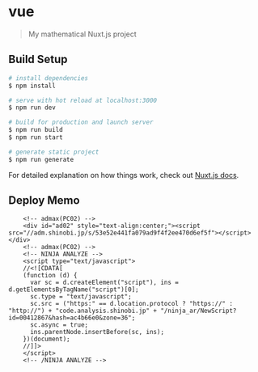 # vue

> My mathematical Nuxt.js project

## Build Setup

``` bash
# install dependencies
$ npm install

# serve with hot reload at localhost:3000
$ npm run dev

# build for production and launch server
$ npm run build
$ npm run start

# generate static project
$ npm run generate
```

For detailed explanation on how things work, check out [Nuxt.js docs](https://nuxtjs.org).

## Deploy Memo
```
    <!-- admax(PC02) -->
    <div id="ad02" style="text-align:center;"><script src="//adm.shinobi.jp/s/53e52e441fa079ad9f4f2ee470d6ef5f"></script></div>
    <!-- admax(PC02) -->
    <!-- NINJA ANALYZE -->
    <script type="text/javascript">
    //<![CDATA[
    (function (d) {
      var sc = d.createElement("script"), ins = d.getElementsByTagName("script")[0];
      sc.type = "text/javascript";
      sc.src = ("https:" == d.location.protocol ? "https://" : "http://") + "code.analysis.shinobi.jp" + "/ninja_ar/NewScript?id=00412867&hash=ac4b66e0&zone=36";
      sc.async = true;
      ins.parentNode.insertBefore(sc, ins);
    })(document);
    //]]>
    </script>
    <!-- /NINJA ANALYZE -->
```
